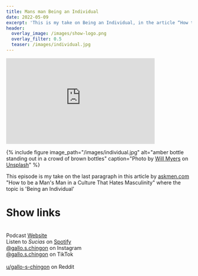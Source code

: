 ```yaml
---
title: Mans man Being an Individual
date: 2022-05-09
excerpt: 'This is my take on Being an Individual, in the article “How to be a Man’s Man in a Culture That Hates Masculinity” by askmen.com' 
header:
  overlay_image: /images/show-logo.png
  overlay_filter: 0.5
  teaser: /images/individual.jpg
---
```


<iframe src='https://open.spotify.com/embed/episode/7KlRhsvGIGpJ05py4f9ylE' width='80%' height='232' frameborder='0' allowtransparency='true' allow='encrypted-media'></iframe>

{% include figure image_path="/images/individual.jpg" alt="amber bottle standing out in a crowd of brown bottles" caption="Photo by <a href='https://unsplash.com/@will_myers?utm_source=unsplash&utm_medium=referral&utm_content=creditCopyText'>Will Myers</a> on <a href='https://unsplash.com/s/photos/stand-out?utm_source=unsplash&utm_medium=referral&utm_content=creditCopyText'>Unsplash</a>" %}

This episode is my take on the last paragraph in this article by [askmen.com](https://www.askmen.com/man_skills/essential/how-to-be-a-man-s-man-in-a-culture-that-hates-masculinity.html) "How to be a Man's Man in a Culture That Hates Masculinity" where the topic is 'Being an Individual' 

# Show links

<br> Podcast [Website](https://sucias.xyz)  <a href='https://sucias.xyz'><i class='fas fa-link'></i></a>
<br> Listen to *Sucias* on [Spotify](https://open.spotify.com/show/3XjoipCU3QzeIaQAAQpBdW)  <a href='https://open.spotify.com/show/3XjoipCU3QzeIaQAAQpBdW'><i class='fab fa-spotify'></i></a>
<br> [@gallo.s.chingon](https://instagram.com/gallo.s.chingon) on Instagram  <a href='https://www.instagram.com/gallo.s.chingon'><i class='fa-brands fa-instagram-square'></i></a>
<br> [@gallo.s.chingon](https://www.tiktok.com/@gallo.s.chingon) on TikTok <a href='https://www.tiktok.com/@gallo.s.chingon'><i class='fa-brands fa-tiktok'></i><br>
<br> [u/gallo-s-chingon](https://reddit.com/u/gallo-s-chingon/submitted) on Reddit <a href='https://reddit.com/u/gallo-s-chingon/submitted'><i class='fab fa-reddit'></i></a>
